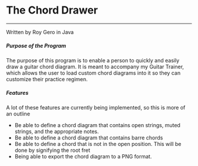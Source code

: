 # The Chord Drawer
---------
Written by Roy Gero in Java

##### Purpose of the Program
The purpose of this program is to enable a person to quickly and easily draw a guitar chord diagram. It is meant to accompany my Guitar Trainer, which allows the user to load custom chord diagrams into it so they can customize their practice regimen.

##### Features
A lot of these features are currently being implemented, so this is more of an outline
* Be able to define a chord diagram that contains open strings, muted strings, and the appropriate notes.
* Be able to define a chord diagram that contains barre chords
* Be able to define a chord that is not in the open position. This will be done by signifying the root fret
* Being able to export the chord diagram to a PNG format.